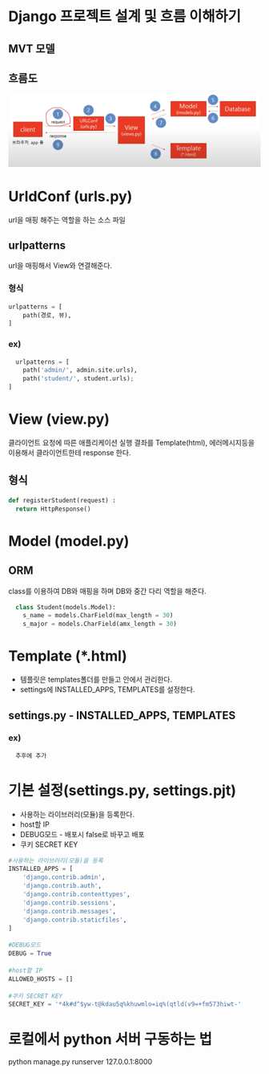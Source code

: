 # Django 프로젝트 설계 및 흐름 이해하기
## MVT 모델

## 흐름도
![python진행](../img/django흐름도.png)


# UrldConf (urls.py)
url을 매핑 해주는 역할을 하는 소스 파일

## urlpatterns
url을 매핑해서 View와 연결해준다.

### 형식 
``` python
urlpatterns = [
    path(경로, 뷰),
]
```
### ex)
```python
  urlpatterns = [
    path('admin/', admin.site.urls),
    path('student/', student.urls);
]
```

# View (view.py)
클라이언트 요청에 따른 애플리케이션 실행 결좌를 Template(html), 에러메시지등을 이용해서 클라이언트한테
response 한다.

## 형식
```python
def registerStudent(request) :
  return HttpResponse() 
```

# Model (model.py) 
## ORM
class를 이용하여 DB와 매핑을 하며 DB와 중간 다리 역할을 해준다.

```python
  class Student(models.Model): 
    s_name = models.CharField(max_length = 30)
    s_major = models.CharField(amx_length = 30)
```


# Template (*.html)
 - 템플릿은 templates폴더를 만들고 안에서 관리한다.
 - settings에 INSTALLED_APPS, TEMPLATES를 설정한다.

## settings.py - INSTALLED_APPS, TEMPLATES
### ex)
```python
  추후에 추가
```

# 기본 설정(settings.py, settings.pjt)
- 사용하는 라이브러리(모듈)을 등록한다.
- host할 IP
- DEBUG모드 - 배포시 false로 바꾸고 배포 
- 쿠키 SECRET KEY

```python
#사용하는 라이브러리(모듈)을 등록
INSTALLED_APPS = [
    'django.contrib.admin',
    'django.contrib.auth',
    'django.contrib.contenttypes',
    'django.contrib.sessions',
    'django.contrib.messages',
    'django.contrib.staticfiles',
]

#DEBUG모드
DEBUG = True

#host할 IP
ALLOWED_HOSTS = []

#쿠키 SECRET KEY 
SECRET_KEY = '*4k#d^$yw-t@kdau5q%khuwmlo=iq%(qtld(v9=+fm573hiwt-'
```

# 로컬에서 python 서버 구동하는 법
 python manage.py runserver 127.0.0.1:8000
 